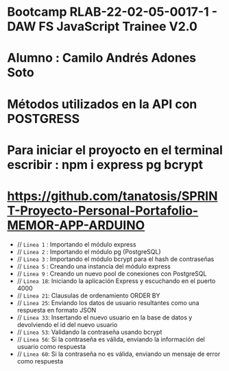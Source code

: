 
# Bootcamp RLAB-22-02-05-0017-1 - DAW FS JavaScript Trainee V2.0
# Alumno : Camilo Andrés Adones Soto
# Métodos utilizados en la API con POSTGRESS 
# Para iniciar el proyocto en el terminal escribir : npm i express pg bcrypt
# https://github.com/tanatosis/SPRINT-Proyecto-Personal-Portafolio-MEMOR-APP-ARDUINO

- // `Linea 1` : Importando el módulo express
- // `Linea 2` : Importando el módulo pg (PostgreSQL)
- // `Linea 3` : Importando el módulo bcrypt para el hash de contraseñas
- // `Linea 5` : Creando una instancia del módulo express
- // `Linea 9` : Creando un nuevo pool de conexiones con PostgreSQL
- // `Linea 18`: Iniciando la aplicación Express y escuchando en el puerto 4000
- // `Linea 21`: Clausulas de ordenamiento ORDER BY 
- // `Linea 25`: Enviando los datos de usuario resultantes como una respuesta en formato JSON
- // `Linea 33`: Insertando el nuevo usuario en la base de datos y devolviendo el id del nuevo usuario
- // `Linea 53`: Validando la contraseña usando bcrypt
- // `Linea 56`: Si la contraseña es válida, enviando la información del usuario como respuesta
- // `Linea 60`: Si la contraseña no es válida, enviando un mensaje de error como respuesta




